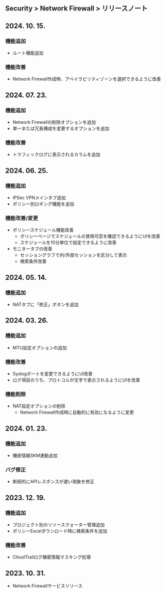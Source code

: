 ## Security > Network Firewall > リリースノート

## 2024. 10. 15.

### 機能追加

* ルート機能追加

### 機能改善

* Network Firewall作成時、アベイラビリティゾーンを選択できるように改善

## 2024. 07. 23.

### 機能追加

* Network Firewallの削除オプションを追加
* 単一または冗長構成を変更するオプションを追加

### 機能改善

* トラフィックログに表示されるカラムを追加

## 2024. 06. 25.

### 機能追加

* IPSec VPNメインタブ追加
* ポリシー別ロギング機能を追加

### 機能改善/変更

* ポリシースケジュール機能改善
    * ポリシーページでスケジュールの使用可否を確認できるようにUIを改善
    * スケジュールを10分単位で設定できるように改善
* モニタータブの改善
    * セッショングラフで内/外部セッションを区分して表示
    * 検索条件改善

## 2024. 05. 14.

### 機能追加

* NATタブに「修正」ボタンを追加

## 2024. 03. 26.

### 機能追加

* MTU設定オプションの追加

### 機能改善

* Syslogポートを変更できるようにUI改善
* ログ項目のうち、プロトコルが文字で表示されるようにUIを改善

### 機能削除

* NAT設定オプションの削除
    * Network Firewall作成時に自動的に有効になるように変更

## 2024. 01. 23.

### 機能追加

* 機密情報SKM連動追加

### バグ修正

* 断続的にAPIレスポンスが遅い現象を修正

## 2023. 12. 19.

### 機能追加

* プロジェクト別のリソースクォーター管理追加
* ポリシーExcelダウンロード時に検索条件を追加

### 機能改善

* CloudTrailログ機密情報マスキング処理

## 2023. 10. 31.
* Network Firewallサービスリリース
